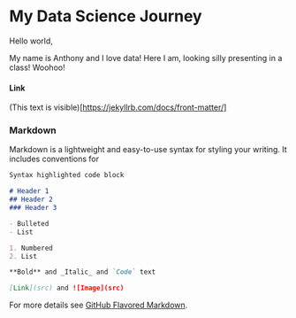 # My Data Science Journey

Hello world, 

My name is Anthony and I love data! Here I am, looking silly presenting in a class! Woohoo! 


#### Link
(This text is visible)[https://jekyllrb.com/docs/front-matter/]



### Markdown

Markdown is a lightweight and easy-to-use syntax for styling your writing. It includes conventions for

```markdown
Syntax highlighted code block

# Header 1
## Header 2
### Header 3

- Bulleted
- List

1. Numbered
2. List

**Bold** and _Italic_ and `Code` text

[Link](src) and ![Image](src)
```


For more details see [GitHub Flavored Markdown](https://guides.github.com/features/mastering-markdown/).
